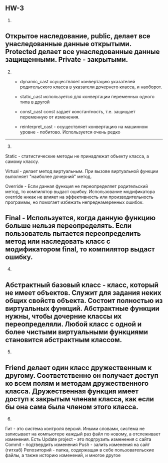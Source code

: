 HW-3
------
1)
Открытое наследование, public, делает все унаследованные данные 
открытыми. Protected делает все унаследованные данные защищенными. Private - 
закрытыми.
---
2) 
    - dynamic_cast осуществляет конвертацию указателей родительского 
      класса в указатели дочернего класса, и наоборот.
       
    - static_cast используется для конвертации переменных одного типа в другой
    
    - const_cast const задает константность, т.е. 
      защищает переменную от изменения.

    - reinterpret_cast - осуществляет конвертацию на машинном уровне - побитово. 
      Используется очень редко
---
3) 
Static - статистические методы не принадлежат объекту класса, а самому классу.

Virtual - делает метод виртуальным. При вызове виртуальной функции выполняет
"наиболее дочерний" метод. 

Override - Если данная функция не переопределяет родительский метод, то
компилятор выдаст ошибку. Использование модификатора override
никак не влияет на эффективность или производительность программы, 
но помогает избежать непреднамеренных ошибок.

Final - Используется, когда данную функцию больше нельзя переопределять.
Если пользователь пытается переопределить метод или наследовать класс с 
модификатором final, то компилятор выдаст ошибку.
---
4)
Абстрактный базовый класс - класс, который не имеет объектов. Служит для
задания неких общих свойств объекта. Состоит полностью из виртуальных функций.
Абстрактные функции нужны, чтобы дочерние классы их переопределяли.
Любой класс с одной и более чистыми виртуальными функциями становится 
абстрактным классом.
---
5)
Friend делает один класс дружественным к другому. Соответственно он получает 
доступ ко всем полям и методам дружественного класса. Дружественная функция имеет
доступ к закрытым членам класса, как если бы она сама была членом этого класса.
---
6)
Гит - это система контроля версий. Иными словами, система не записывает на компьютере
каждый раз файл по новому, а отслеживает изменения. 
Есть Update project - это подгрузить изменения с сайта
Commit - подтвердить изменения
Push - залить изменения на сайт (гитхаб)
Репозиторий - папка, содержащая в себе пользовательские файлы, а также историю изменений,
и многое другое



